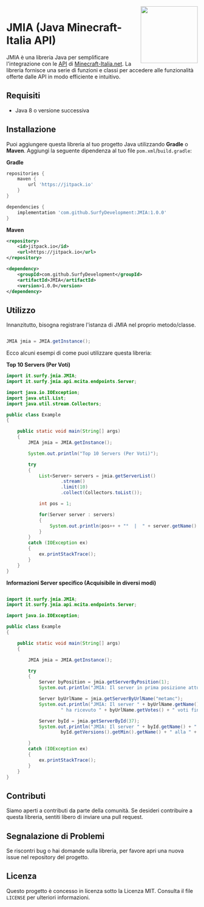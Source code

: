 <img align="right" src="https://i.imgur.com/hRKebb4.png" height="150" width="150">

# JMIA (Java Minecraft-Italia API)
JMIA è una libreria Java per semplificare l'integrazione con le [API](https://minecraft-italia.net/lista/docs/) di [Minecraft-Italia.net](https://minecraft-italia.net/).
La libreria fornisce una serie di funzioni e classi per accedere alle funzionalità offerte dalle API in modo efficiente e intuitivo.

## Requisiti
- Java 8 o versione successiva

## Installazione

Puoi aggiungere questa libreria al tuo progetto Java utilizzando **Gradle** o **Maven**. Aggiungi la seguente dipendenza al tuo file `pom.xml`/`build.gradle`:

**Gradle**
```gradle
repositories {
    maven { 
        url 'https://jitpack.io' 
    }
}

dependencies {
    implementation 'com.github.SurfyDevelopment:JMIA:1.0.0'
}
```

**Maven**
```xml
<repository>
    <id>jitpack.io</id>
    <url>https://jitpack.io</url>
</repository>

<dependency>
    <groupId>com.github.SurfyDevelopment</groupId>
    <artifactId>JMIA</artifactId>
    <version>1.0.0</version>
</dependency>
```

## Utilizzo

Innanzitutto, bisogna registrare l'istanza di JMIA nel proprio metodo/classe.
```java

JMIA jmia = JMIA.getInstance();

```

Ecco alcuni esempi di come puoi utilizzare questa libreria:

**Top 10 Servers (Per Voti)**
```java
import it.surfy.jmia.JMIA;
import it.surfy.jmia.api.mcita.endpoints.Server;

import java.io.IOException;
import java.util.List;
import java.util.stream.Collectors;

public class Example
{

    public static void main(String[] args)
    {
        JMIA jmia = JMIA.getInstance();

        System.out.println("Top 10 Servers (Per Voti)");

        try
        {
            List<Server> servers = jmia.getServerList()
                    .stream()
                    .limit(10)
                    .collect(Collectors.toList());

            int pos = 1;

            for(Server server : servers)
            {
                System.out.println(pos++ + "°  |  " + server.getName() + "  |  " + server.getVotes());
            }
        }
        catch (IOException ex)
        {
            ex.printStackTrace();
        }
    }
}
```

**Informazioni Server specifico (Acquisibile in diversi modi)**
```java

import it.surfy.jmia.JMIA;
import it.surfy.jmia.api.mcita.endpoints.Server;

import java.io.IOException;

public class Example
{

    public static void main(String[] args)
    {

        JMIA jmia = JMIA.getInstance();

        try
        {
            Server byPosition = jmia.getServerByPosition(1);
            System.out.println("JMIA: Il server in prima posizione attualmente è: " + byPosition.getName() + "!");

            Server byUrlName = jmia.getServerByUrlName("metamc");
            System.out.println("JMIA: Il server " + byUrlName.getName() +
                    " ha ricevuto " + byUrlName.getVotes() + " voti fin'ora!");

            Server byId = jmia.getServerById(37);
            System.out.println("JMIA: Il server " + byId.getName() + " supporta le versioni di gioco dalla " +
                    byId.getVersions().getMin().getName() + " alla " + byId.getVersions().getMax().getName());

        }
        catch (IOException ex)
        {
            ex.printStackTrace();
        }
    }
}
```

## Contributi

Siamo aperti a contributi da parte della comunità. Se desideri contribuire a questa libreria, sentiti libero di inviare una pull request.

## Segnalazione di Problemi

Se riscontri bug o hai domande sulla libreria, per favore apri una nuova issue nel repository del progetto.

## Licenza

Questo progetto è concesso in licenza sotto la Licenza MIT. Consulta il file `LICENSE` per ulteriori informazioni.